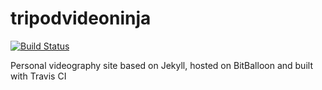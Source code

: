 # tripodvideoninja
[![Build Status](https://travis-ci.org/NaanProphet/tripodvideoninja.svg?branch=master)](https://travis-ci.org/NaanProphet/tripodvideoninja)


Personal videography site based on Jekyll, hosted on BitBalloon and built with Travis CI